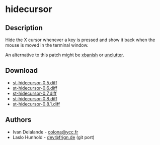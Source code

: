 hidecursor
==========

Description
-----------
Hide the X cursor whenever a key is pressed and show it back when the mouse
is moved in the terminal window.

An alternative to this patch might be [xbanish](https://github.com/jcs/xbanish) or [unclutter](https://github.com/Airblader/unclutter-xfixes).

Download
--------
* [st-hidecursor-0.5.diff](st-hidecursor-0.5.diff)
* [st-hidecursor-0.6.diff](st-hidecursor-0.6.diff)
* [st-hidecursor-0.7.diff](st-hidecursor-0.7.diff)
* [st-hidecursor-0.8.diff](st-hidecursor-0.8.diff)
* [st-hidecursor-0.8.1.diff](st-hidecursor-0.8.1.diff)

Authors
-------
* Ivan Delalande - <colona@ycc.fr>
* Laslo Hunhold - <dev@frign.de> (git port)

